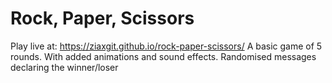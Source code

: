 # Rock, Paper, Scissors
Play live at: https://ziaxgit.github.io/rock-paper-scissors/
A basic game of 5 rounds.
With added animations and sound effects.
Randomised messages declaring the winner/loser
